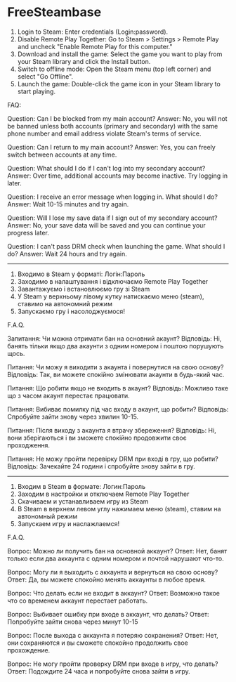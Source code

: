 # FreeSteambase
1. Login to Steam: Enter credentials (Login:password).
2. Disable Remote Play Together: Go to Steam > Settings > Remote Play and uncheck "Enable Remote Play for this computer."
3. Download and install the game: Select the game you want to play from your Steam library and click the Install button.
4. Switch to offline mode: Open the Steam menu (top left corner) and select "Go Offline".
5. Launch the game: Double-click the game icon in your Steam library to start playing.

FAQ:

Question: Can I be blocked from my main account?
Answer: No, you will not be banned unless both accounts (primary and secondary) with the same phone number and email address violate Steam's terms of service.

Question: Can I return to my main account?
Answer: Yes, you can freely switch between accounts at any time.

Question: What should I do if I can't log into my secondary account?
Answer: Over time, additional accounts may become inactive. Try logging in later.

Question: I receive an error message when logging in. What should I do?
Answer: Wait 10-15 minutes and try again.

Question: Will I lose my save data if I sign out of my secondary account?
Answer: No, your save data will be saved and you can continue your progress later.

Question: I can't pass DRM check when launching the game. What should I do?
Answer: Wait 24 hours and try again.

-----------------------------------------------------------------------------------------------------------------------------------------------------------------------------------------------
1. Входимо в Steam у форматі: Логін:Пароль
2. Заходимо в налаштування і відключаємо Remote Play Together
3. Завантажуємо і встановлюємо гру зі Steam
4. У Steam у верхньому лівому кутку натискаємо меню (steam), ставимо на автономний режим
5. Запускаємо гру і насолоджуємося!

F.A.Q.

Запитання: Чи можна отримати бан на основний акаунт?
Відповідь: Ні, банять тільки якщо два акаунти з одним номером і поштою порушують щось.

Питання: Чи можу я виходити з акаунта і повернутися на свою основу?
Відповідь: Так, ви можете спокійно змінювати акаунти в будь-який час.

Питання: Що робити якщо не входить в акаунт?
Відповідь: Можливо таке що з часом акаунт перестає працювати.

Питання: Вибиває помилку під час входу в акаунт, що робити?
Відповідь: Спробуйте зайти знову через хвилин 10-15.

Питання: Після виходу з акаунта я втрачу збереження?
Відповідь: Ні, вони зберігаються і ви зможете спокійно продовжити своє проходження.

Питання: Не можу пройти перевірку DRM при вході в гру, що робити?
Відповідь: Зачекайте 24 години і спробуйте знову зайти в гру. 

------------------------------------------------------------------------------------------------------------------------------------------------------------------------------------------------
1. Входим в Steam в формате: Логин:Пароль
2. Заходим в настройки и отключаем Remote Play Together
3. Скачиваем и устанавливаем игру из Steam
4. В Steam в верхнем левом углу нажимаем меню (steam), ставим на автономный режим
5. Запускаем игру и наслажлаемся!

F.A.Q.

Вопрос: Можно ли получить бан на основной аккаунт?
Ответ: Нет, банят только если два аккаунта с одним номером и почтой нарушают что-то.

Вопрос: Могу ли я выходить с аккаунта и вернуться на свою основу?
Ответ: Да, вы можете спокойно менять аккаунты в любое время.

Вопрос: Что делать если не входит в аккаунт?
Ответ: Возможно такое что со временем аккаунт перестает работать.

Вопрос: Выбивает ошибку при входе в аккаунт, что делать?
Ответ: Попробуйте зайти снова через минут 10-15

Вопрос: После выхода с аккаунта я потеряю сохранения?
Ответ: Нет, они сохраняются и вы сможете спокойно продолжить свое прохождение.

Вопрос: Не могу пройти проверку DRM при входе в игру, что делать?
Ответ: Подождите 24 часа и попробуйте снова зайти в игру. 
